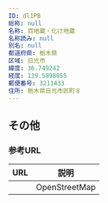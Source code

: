```yaml
---
ID: dl1PB
総称: null
名称: 百地蔵・化け地蔵
名称読み: null
別名: null
都道府県: 栃木県
区域: 日光市
緯度: 36.749242
経度: 139.5898055
郵便番号: 3211433
住所: 栃木県日光市匠町８
---
```


## その他

### 参考URL

| URL | 説明          |
| --- | ------------- |
|     | OpenStreetMap |

